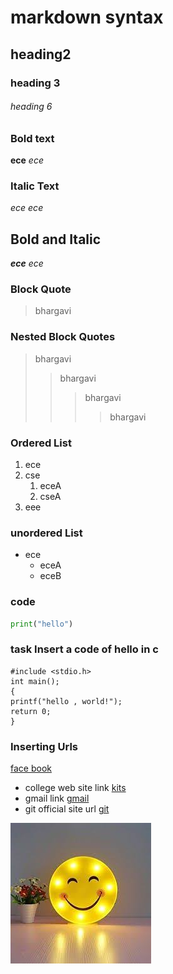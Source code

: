 # markdown syntax
## heading2
### heading 3
###### heading 6
### Bold text
**ece**
_ece_
### Italic Text
*ece*
_ece_
## Bold and Italic
**_ece_**
_*ece*_
### Block Quote
> bhargavi
### Nested Block Quotes
> bhargavi
>> bhargavi
>>> bhargavi
>>>> bhargavi
### Ordered List
1. ece
2. cse
    1. eceA
    2. cseA
3. eee
### unordered List
- ece
    * eceA
    * eceB
### code
```python
print("hello")
```
### task Insert a code of hello in c
```
#include <stdio.h>
int main(); 
{
printf("hello , world!");
return 0;
}
```
### Inserting Urls
[face book](https://www.facebook.com/)
- college web site link
[kits](https://collegedunia.com/college/14034-krishna-chaitanya-institute-of-technology-and-sciences-kits-prakasam)
- gmail link
[gmail](https://www.google.com/gmail/)
- git official site url
[git](https://git-scm.com/)

![flower](https://github.com/Bhargavi410/markdown/blob/master/image%201.jpg)
